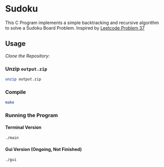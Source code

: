 # Sudoku
This C Program implements a simple backtracking and recursive algorithm to solve a Sudoku Board Problem.
Inspired by [Leetcode Problem 37](https://leetcode.com/problems/sudoku-solver/description/)

## Usage

*Clone the Repository:*

### Unzip `output.zip`
``` bash 
unzip output.zip
```

### Compile
``` bash
make
```

### Running the Program
#### Terminal Version
``` bash
./main
```

#### Gui Version (Ongoing, Not Finished)
``` bash
./gui
```

